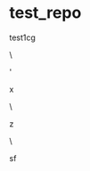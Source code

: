# test_repo
test1cg


















\















'



































x












\




z





\
































sf




















































































